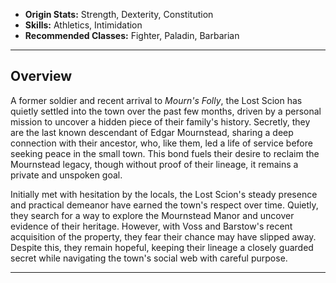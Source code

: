 

- **Origin Stats:** Strength, Dexterity, Constitution  
- **Skills:** Athletics, Intimidation  
- **Recommended Classes:** Fighter, Paladin, Barbarian  

---

## Overview

A former soldier and recent arrival to *Mourn's Folly*, the Lost Scion has quietly settled into the town over the past few months, driven by a personal mission to uncover a hidden piece of their family's history. Secretly, they are the last known descendant of Edgar Mournstead, sharing a deep connection with their ancestor, who, like them, led a life of service before seeking peace in the small town. This bond fuels their desire to reclaim the Mournstead legacy, though without proof of their lineage, it remains a private and unspoken goal.

Initially met with hesitation by the locals, the Lost Scion's steady presence and practical demeanor have earned the town's respect over time. Quietly, they search for a way to explore the Mournstead Manor and uncover evidence of their heritage. However, with Voss and Barstow's recent acquisition of the property, they fear their chance may have slipped away. Despite this, they remain hopeful, keeping their lineage a closely guarded secret while navigating the town's social web with careful purpose.

---
